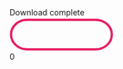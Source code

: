 <div class="buttonContainer">
	<div class="complete">Download complete</div>
	<div class="ball"></div>
	<svg width="182" height="61" xmlns="http://www.w3.org/2000/svg">
	  <path id="button" d="m31.048188,4.720621l120.048623,0l0,0c15.726711,0 28.475699,11.640603 28.475699,26.000007c0,14.359399 -12.748994,25.999997 -28.475699,25.999997l-120.048623,0l0,0c-15.726693,0 -28.475699,-11.640598 -28.475699,-25.999997c0,-14.359409 12.749006,-26.000007 28.475699,-26.000007z" stroke-width="4" stroke="#e91d62" fill="none"/>
	</svg>
	<div id="counter">0</div>
</div>
